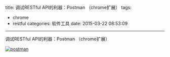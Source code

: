 title: 调试RESTful API的利器：Postman （chrome扩展）
tags:
  - chrome
  - restful
categories: 软件工具
date: 2015-03-22 08:53:09
---

<!--StartFragment-->调试RESTful API的利器：Postman （chrome扩展）<!--EndFragment-->

[![postman](http://coderzhaopeng-wordpress.stor.sinaapp.com/uploads/2014/09/postman.jpg)](http://coderzhaopeng-wordpress.stor.sinaapp.com/uploads/2014/09/postman.jpg)

